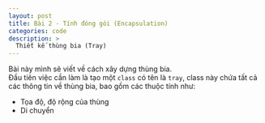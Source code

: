 ```yaml
---
layout: post
title: Bài 2 - Tính đóng gói (Encapsulation)
categories: code
description: >
  Thiết kế thùng bia (Tray)
---
```


Bài này mình sẽ viết về cách xây dựng thùng bia.  
Đầu tiên việc cần làm là tạo một `class` có tên là `tray`, class này chứa tất cả các thông tin về thùng bia, bao gồm các thuộc tính như:

- Tọa độ, độ rộng của thùng
- Di chuyển
